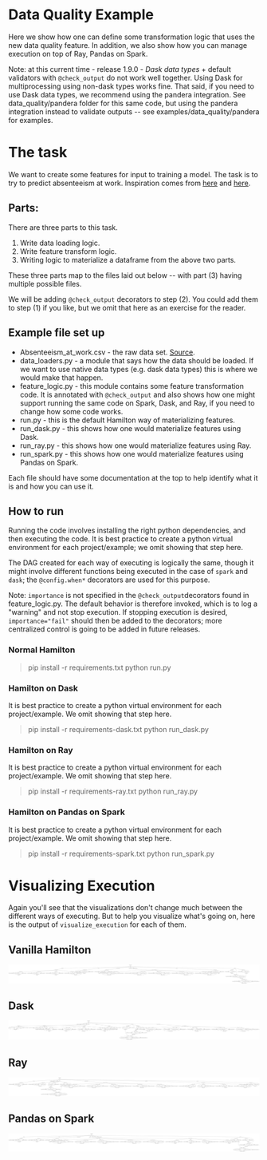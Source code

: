# Data Quality Example
Here we show how one can define some transformation logic that uses the new data quality feature.
In addition, we also show how you can manage execution on top of Ray, Pandas on Spark.

Note: at this current time - release 1.9.0 - _Dask data types_ + default validators with `@check_output` do not work well together.
Using Dask for multiprocessing using non-dask types works fine. That said, if you need to use Dask data types, we recommend using the pandera integration. See data_quality/pandera folder for this same code, but using
the pandera integration instead to validate outputs -- see examples/data_quality/pandera for examples.

# The task
We want to create some features for input to training a model. The task is to try to predict absenteeism at work.
Inspiration comes from [here](https://ieeexplore.ieee.org/document/6263151) and [here](https://github.com/outerbounds/hamilton-metaflow).

## Parts:
There are three parts to this task.

1. Write data loading logic.
2. Write feature transform logic.
3. Writing logic to materialize a dataframe from the above two parts.

These three parts map to the files laid out below -- with part (3) having multiple possible files.

We will be adding `@check_output` decorators to step (2). You could add them to step (1) if you like, but we omit that
here as an exercise for the reader.

## Example file set up
* Absenteeism_at_work.csv  - the raw data set. [Source](https://ieeexplore.ieee.org/document/6263151).
* data_loaders.py - a module that says how the data should be loaded. If we want to use native data types (e.g. dask data types)
this is where we would make that happen.
* feature_logic.py - this module contains some feature transformation code. It is annotated with `@check_output` and also
shows how one might support running the same code on Spark, Dask, and Ray, if you need to change how some code works.
* run.py - this is the default Hamilton way of materializing features.
* run_dask.py - this shows how one would materialize features using Dask.
* run_ray.py - this shows how one would materialize features using Ray.
* run_spark.py - this shows how one would materialize features using Pandas on Spark.

Each file should have some documentation at the top to help identify what it is and how you can use it.

## How to run
Running the code involves installing the right python dependencies, and then executing the code.
It is best practice to create a python virtual environment for each project/example; we omit showing that step here.

The DAG created for each way of executing is logically the same, though it might involve different functions
being executed in the case of `spark` and `dask`; the `@config.when*` decorators are used for this purpose.

Note: `importance` is not specified in the `@check_output`decorators found in feature_logic.py. The default
behavior is therefore invoked, which is to log a "warning" and not stop execution. If stopping execution is desired,
`importance="fail"` should then be added to the decorators; more centralized control is going to be added in future releases.

### Normal Hamilton

> pip install -r requirements.txt
> python run.py

### Hamilton on Dask
It is best practice to create a python virtual environment for each project/example. We omit showing that step here.
> pip install -r requirements-dask.txt
> python run_dask.py

### Hamilton on Ray
It is best practice to create a python virtual environment for each project/example. We omit showing that step here.
> pip install -r requirements-ray.txt
> python run_ray.py

### Hamilton on Pandas on Spark
It is best practice to create a python virtual environment for each project/example. We omit showing that step here.
> pip install -r requirements-spark.txt
> python run_spark.py


# Visualizing Execution
Again you'll see that the visualizations don't change much between the different ways of executing. But to help you
visualize what's going on, here is the output of `visualize_execution` for each of them.

## Vanilla Hamilton
![run](./run.png)

## Dask
![run_dask](./run_dask.png)

## Ray
![run_ray](./run_ray.png)

## Pandas on Spark
![run_spark](./run_spark.png)
